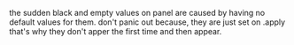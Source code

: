the sudden black and empty values on panel are caused by 
having no default values for them. don't panic out because, 
they are just set on .apply that's why they don't apper the 
first time and then appear.
